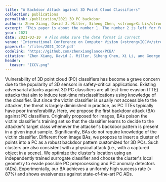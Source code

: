 ```yaml
---
title: "A Backdoor Attack against 3D Point Cloud Classifiers"
collection: publications
permalink: /publication/2021_3D_PC_backdoor
authors: Zhen Xiang, David J. Miller, Siheng Chen, <strong>Xi Li</strong>, and George Kesidis
excerpt: 'This paper is about the number 1. The number 2 is left for future work.'
year: 2021
date: 2021-03-10  # Also make sure the date format is correct
venue: 'International Conference on Computer Vision (<strong>ICCV</strong>)'
paperurl: '/files/2021_ICCV.pdf'
codelink: 'https://github.com/zhenxianglance/PCBA'
citation: 'Zhen Xiang, David J. Miller, Siheng Chen, Xi Li, and George Kesidis. (2022). "A Backdoor Attack against 3D Point Cloud Classifiers." <i>ICCV</i>.'
header:
  teaser: "ICCV.png"
---
```


Vulnerability of 3D point cloud (PC) classifiers has become a grave concern due to the popularity of 3D sensors in safety-critical applications. Existing adversarial attacks against 3D PC classifiers are all test-time evasion (TTE) attacks that aim to induce test-time misclassifications using knowledge of the classifier. But since the victim classifier is usually not accessible to the attacker, the threat is largely diminished in practice, as PC TTEs typically have poor transferability. Here, we propose the first backdoor attack (BA) against PC classifiers. Originally proposed for images, BAs poison the victim classifier's training set so that the classifier learns to decide to the attacker's target class whenever the attacker's backdoor pattern is present in a given input sample. Significantly, BAs do not require knowledge of the victim classifier. Different from image BAs, we propose to insert a cluster of points into a PC as a robust backdoor pattern customized for 3D PCs. Such clusters are also consistent with a physical attack (i.e., with a captured object in a scene). We optimize the cluster's location using an independently trained surrogate classifier and choose the cluster's local geometry to evade possible PC preprocessing and PC anomaly detectors (ADs). Experimentally, our BA achieves a uniformly high success rate (> 87%) and shows evasiveness against state-of-the-art PC ADs.
